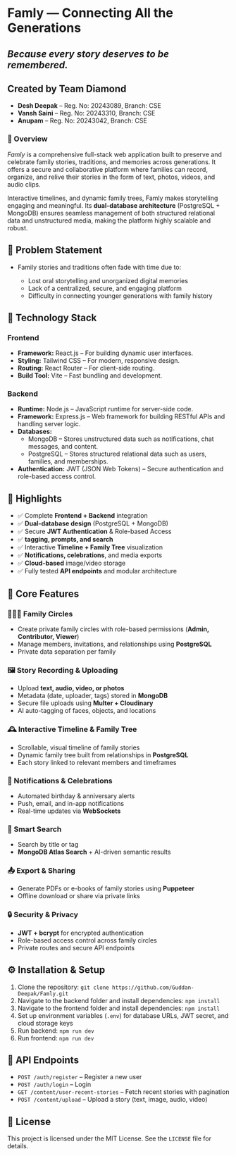 <h1>Famly — Connecting All the Generations </h1>
<h2><i>Because every story deserves to be remembered.</i></h2>

<h2>Created by Team Diamond</h2>

<ul>
  <li><strong>Desh Deepak</strong> – Reg. No: 20243089, Branch: CSE</li>
  <li><strong>Vansh Saini</strong> – Reg. No: 20243310, Branch: CSE</li>
  <li><strong>Anupam</strong> – Reg. No: 20243042, Branch: CSE</li>
</ul>


<h3>📘 Overview</h3>
<p>
<em>Famly</em> is a comprehensive full-stack web application built to preserve and celebrate family stories, traditions, and memories across generations. It offers a secure and collaborative platform where families can record, organize, and relive their stories in the form of text, photos, videos, and audio clips.
</p>
<p>
Interactive timelines, and dynamic family trees, Famly makes storytelling engaging and meaningful. Its <strong>dual-database architecture</strong> (PostgreSQL + MongoDB) ensures seamless management of both structured relational data and unstructured media, making the platform highly scalable and robust.
</p>


<h2>🧩 Problem Statement</h2>
<ul>
  <li>Family stories and traditions often fade with time due to:</li>
  <ul>
    <li>Lost oral storytelling and unorganized digital memories</li>
    <li>Lack of a centralized, secure, and engaging platform</li>
    <li>Difficulty in connecting younger generations with family history</li>
  </ul>
</ul>


<section>
  <h2>🧱 Technology Stack</h2>

  <h3>Frontend</h3>
  <ul>
    <li><strong>Framework:</strong> React.js – For building dynamic user interfaces.</li>
    <li><strong>Styling:</strong> Tailwind CSS – For modern, responsive design.</li>
    <li><strong>Routing:</strong> React Router – For client-side routing.</li>
    <li><strong>Build Tool:</strong> Vite – Fast bundling and development.</li>
  </ul>

  <h3>Backend</h3>
  <ul>
    <li><strong>Runtime:</strong> Node.js – JavaScript runtime for server-side code.</li>
    <li><strong>Framework:</strong> Express.js – Web framework for building RESTful APIs and handling server logic.</li>
    <li><strong>Databases:</strong>
      <ul>
        <li>MongoDB – Stores unstructured data such as notifications, chat messages, and content.</li>
        <li>PostgreSQL – Stores structured relational data such as users, families, and memberships.</li>
      </ul>
    </li>
    <li><strong>Authentication:</strong> JWT (JSON Web Tokens) – Secure authentication and role-based access control.</li>
  </ul>
</section>



<h2>🚀 Highlights</h2>
<ul>
  <li>✅ Complete <b>Frontend + Backend</b> integration</li>
  <li>✅ <b>Dual-database design</b> (PostgreSQL + MongoDB)</li>
  <li>✅ Secure <b>JWT Authentication</b> & Role-based Access</li>
  <li>✅  <b>tagging, prompts, and search</b></li>
  <li>✅ Interactive <b>Timeline + Family Tree</b> visualization</li>
  <li>✅ <b>Notifications, celebrations</b>, and media exports</li>
  <li>✅ <b>Cloud-based</b> image/video storage</li>
  <li>✅ Fully tested <b>API endpoints</b> and modular architecture</li>
</ul>


<h2>🧩 Core Features</h2>

<h3>👨‍👩‍👧 Family Circles</h3>
<ul>
  <li>Create private family circles with role-based permissions (<b>Admin, Contributor, Viewer</b>)</li>
  <li>Manage members, invitations, and relationships using <b>PostgreSQL</b></li>
  <li>Private data separation per family</li>
</ul>

<h3>🖼️ Story Recording & Uploading</h3>
<ul>
  <li>Upload <b>text, audio, video, or photos</b></li>
  <li>Metadata (date, uploader, tags) stored in <b>MongoDB</b></li>
  <li>Secure file uploads using <b>Multer + Cloudinary</b></li>
  <li>AI auto-tagging of faces, objects, and locations</li>
</ul>

<h3>🕰️ Interactive Timeline & Family Tree</h3>
<ul>
  <li>Scrollable, visual timeline of family stories</li>
  <li>Dynamic family tree built from relationships in <b>PostgreSQL</b></li>
  <li>Each story linked to relevant members and timeframes</li>
</ul>

<h3>🔔 Notifications & Celebrations</h3>
<ul>
  <li>Automated birthday & anniversary alerts</li>
  <li>Push, email, and in-app notifications</li>
  <li>Real-time updates via <b>WebSockets</b></li>
</ul>

<h3>🔎 Smart Search</h3>
<ul>
  <li>Search by title or tag</li>
  <li><b>MongoDB Atlas Search</b> + AI-driven semantic results</li>
</ul>

<h3>📤 Export & Sharing</h3>
<ul>
  <li>Generate PDFs or e-books of family stories using <b>Puppeteer</b></li>
  <li>Offline download or share via private links</li>
</ul>

<h3>🔒 Security & Privacy</h3>
<ul>
  <li><b>JWT + bcrypt</b> for encrypted authentication</li>
  <li>Role-based access control across family circles</li>
  <li>Private routes and secure API endpoints</li>
</ul>


<h2>⚙️ Installation & Setup</h2>
<ol>
  <li>Clone the repository: <code>git clone https://github.com/Guddan-Deepak/Famly.git</code></li>
  <li>Navigate to the backend folder and install dependencies: <code>npm install</code></li>
  <li>Navigate to the frontend folder and install dependencies: <code>npm install</code></li>
  <li>Set up environment variables (<code>.env</code>) for database URLs, JWT secret, and cloud storage keys</li>
  <li>Run backend: <code>npm run dev</code></li>
  <li>Run frontend: <code>npm run dev</code></li>
</ol>
<h2>📡 API Endpoints</h2>
<ul>
  <li><code>POST /auth/register</code> – Register a new user</li>
  <li><code>POST /auth/login</code> – Login</li>
  <li><code>GET /content/user-recent-stories</code> – Fetch recent stories with pagination</li>
  <li><code>POST /content/upload</code> – Upload a story (text, image, audio, video)</li>
</ul>

<h2>📄 License</h2>
<p>This project is licensed under the MIT License. See the <code>LICENSE</code> file for details.</p>

